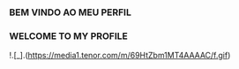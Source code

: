 ### BEM VINDO AO MEU PERFIL

### WELCOME TO MY PROFILE

!.[_].(https://media1.tenor.com/m/69HtZbm1MT4AAAAC/f.gif)
